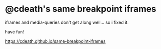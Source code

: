# @cdeath's same breakpoint iframes

iframes and media-queries don't get along well... so i fixed it.

have fun!

https://cdeath.github.io/same-breakpoint-iframes